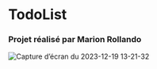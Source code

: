 # TodoList

### Projet réalisé par Marion Rollando

![Capture d’écran du 2023-12-19 13-21-32](https://github.com/Marion-Rld/TodoList/assets/122606009/df6ef895-a5b6-423b-901e-5ab972fbd95f)
